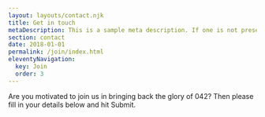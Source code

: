 ```yaml
---
layout: layouts/contact.njk
title: Get in touch
metaDescription: This is a sample meta description. If one is not present in your page/post's front matter, the default metadata.desciption will be used instead.
section: contact
date: 2018-01-01
permalink: /join/index.html
eleventyNavigation:
  key: Join
  order: 3
---
```

Are you motivated to join us in bringing back the glory of 042? 
Then please fill in your details below and hit Submit.
